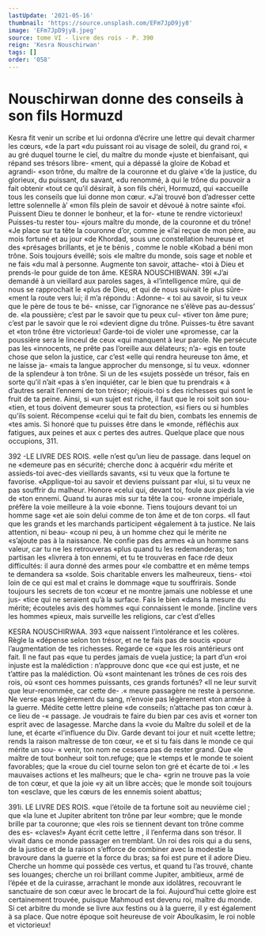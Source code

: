 ```yaml
---
lastUpdate: '2021-05-16'
thumbnail: 'https://source.unsplash.com/EFm7JpD9jy8'
image: 'EFm7JpD9jy8.jpeg'
source: tome VI - livre des rois - P. 390
reign: 'Kesra Nouschirwan'
tags: []
order: '058'
---
```


# Nouschirwan donne des conseils à son fils Hormuzd

Kesra fit venir un scribe et lui ordonna d’écrire
une lettre qui devait charmer les cœurs, «de la part «du puissant roi au visage de soleil, du grand roi, « au gré duquel tourne le ciel, du maître du monde «juste et bienfaisant, qui répand ses trésors libre- «ment, qui a dépassé la gloire de Kobad et agrandi- «son trône, du maître de la couronne et du glaive «’de la justice, du glorieux, du puissant, du savant,
«du renommé, à qui le trône du pouvoir a fait obtenir
«tout ce qu’il désirait, à son fils chéri, Hormuzd, qui «accueille tous les conseils que lui donne mon cœur. «J’ai trouvé bon d’adresser cette lettre solennelle à’
«mon fils plein de savoir et dévoué à notre sainte
«foi. Puissent Dieu te donner le bonheur, et la for- «tune te rendre victorieux! Puisses-tu rester tou- «jours maître du monde, de la couronne et du trône!
«Je place sur ta tête la couronne d’or, comme je
«l’ai reçue de mon père, au mois fortuné et au jour
«de Khordad, sous une constellation heureuse et des «présages brillants, et je te bénis , comme le noble «Kobad a béni mon trône. Sois toujours éveillé; sois
«le maître du monde, sois sage et noble et ne fais «du mal à personne. Augmente ton savoir, attache- «toi à Dieu et prends-le pour guide de ton âme.
KESRA NOUSCHIBWAN. 39l «J’ai demandé à un vieillard aux paroles sages, à
«l’intelligence mûre, qui de nous se rapprochait le «plus de Dieu, et qui de nous suivait le plus sûre- «ment la route vers lui; il m’a répondu : Adonne-
« toi au savoir, si tu veux que le père de tous te bé- «nisse, car l’ignorance ne s’élève pas au-dessus’ de.
«la poussière; c’est par le savoir que tu peux cul- «tiver ton âme pure; c’est par le savoir que le roi «devient digne du trône. Puisses-tu être savant et «ton trône être victorieux! Garde-toi de violer une «promesse, car la poussière sera le linceul de ceux
«qui manquent à leur parole. Ne persécute pas les «innocents, ne prête pas l’oreille aux délateurs; n’a-
«gis en toute chose que selon la justice, car c’est «elle qui rendra heureuse ton âme, et ne laisse ja- «mais ta langue approcher du mensonge, si tu veux. «donner de la splendeur à ton trône. Si un de les «sujets possède un trésor, fais en sorte qu’il n’ait
«pas à s’en inquiéter, car le bien que tu prendrais
« à d’autres serait l’ennemi de ton trésor; réjouis-toi
s des richesses qui sont le fruit de ta peine. Ainsi, si «un sujet est riche, il faut que le roi soit son sou- «tien, et tous doivent demeurer sous ta protection, «si fiers ou si humbles qu’ils soient. Récompense
«celui qui te fait du bien, combats les ennemis de «tes amis. Si honoré que tu puisses être dans le «monde, réfléchis aux fatigues, aux peines et aux
c pertes des autres. Quelque place que nous occupions, 311.

392 -LE LIVRE DES ROIS.
«elle n’est qu’un lieu de passage. dans lequel on ne
«demeure pas en sécurité; cherche donc à acquérir
«du mérite et assieds-toi avec-des vieillards savants, «si tu veux que la fortune te favorise.
«Applique-toi au savoir et deviens puissant par «lui, si tu veux ne pas souffrir du malheur. Honore «celui qui, devant toi, foule aux pieds la vie de «ton ennemi. Quand tu auras mis sur ta tête la cou- «ronne impériale, préfère la voie meilleure à la voie «bonne. Tiens toujours devant toi un homme sage «et aie soin delui comme de ton âme et de ton corps. «Il faut que les grands et les marchands participent «également à ta justice. Ne lais attention, ni beau- «coup ni peu, à un homme chez qui le mérite ne «s’ajoute pas à la naissance. Ne confie pas des armes
«à un homme sans valeur, car tu ne les retrouveras «plus quand tu les redemanderas; ton partisan les «livrera à ton ennemi, et tu te trouveras en face rde deux difficultés: il aura donné des armes pour «le combattre et en même temps te demandera sa «solde. Sois charitable envers les malheureux, tiens- «toi loin de ce qui est mal et crains le dommage «que tu souffrirais. Sonde toujours les secrets de ton «cœur et ne montre jamais une noblesse et une jus- «tice qui ne seraient qu’à la surface. Fais le bien
«dans la mesure du mérite; écouteles avis des hommes
«qui connaissent le monde. [incline vers les hommes «pieux, mais surveille les religions, car c’est d’elles

KESRA NOUSCHIRWAA. 393 «que naissent l’intolérance et les colères. Règle la
«dépense selon ton trésor, et ne te fais pas de soucis «pour l’augmentation de tes richesses. Regarde ce «que les rois antérieurs ont fait. Il ne faut pas «que tu perdes jamais de vuela justice; la part d’un «roi injuste est la malédiction : n’approuve donc que «ce qui est juste, et ne t’attire pas la malédiction. Où «sont maintenant les trônes de ces rois des rois, où «sont ces hommes puissants, ces grands fortunés? «Il ne leur survit que leur-renommée, car cette de-
.« meure passagère ne reste à personne. Ne verse «pas légèrement du sang, n’envoie pas légèrement
«ton armée à la guerre. Médite cette lettre pleine «de conseils; n’attache pas ton cœur à. ce lieu de
-« passage. Je voudrais te faire du bien par ces avis et «orner ton esprit avec de lasagesse. Marche dans la «voie du Maître du soleil et de la lune, et écarte
«l’influence du Div. Garde devant toi jour et nuit «cette lettre; rends la raison maîtresse de ton cœur, «e et si tu fais dans le monde ce qui mérite un sou-
« venir, ton nom ne cessera pas de rester grand. Que «le maître de tout bonheur soit ton.refuge; que le «temps et le monde te soient favorables; que la «roue du ciel tourne selon ton gré et écarte de toi
.« les mauvaises actions et les malheurs; que le cha- «grin ne trouve pas la voie de ton cœur, et que la joie «y ait un libre accès; que le monde soit toujours ton «esclave, que les cœurs de les ennemis soient abattus;

391i. LE LIVRE DES ROIS.
«que l’étoile de ta fortune soit au neuvième ciel ; que
«la lune et Jupiter abritent ton trône par leur «ombre; que le monde brille par ta couronne; que «les rois se tiennent devant ton trône comme des es- «claves!»
Ayant écrit cette lettre , il l’enferma dans son trésor.
Il vivait dans ce monde passager en tremblant. Un roi des rois qui a du sens, de la justice et de la raison s’efforce de combiner avec la modestie la bravoure dans la guerre et la force du bras; sa foi est pure et il adore Dieu. Cherche un homme qui possède ces vertus, et quand tu l’as trouvé, chante ses louanges; cherche un roi brillant comme Jupiter, ambitieux, armé de l’épée et de la cuirasse, arrachant le monde
aux idolâtres, recouvrant le sanctuaire de son cœur avec le brocart de la foi. Aujourd’hui cette gloire est certainement trouvée, puisque Mahmoud est devenu roi, maître du monde. Si cet arbitre du monde se livre aux festins ou à la guerre, il y est également à sa place. Que notre époque soit heureuse de voir Aboulkasim, le roi noble et victorieux!
